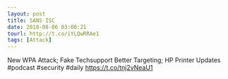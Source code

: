 ```yaml
---
layout: post
title: SANS ISC
date: 2018-08-06 03:00:21
tourl: http://t.co/iYLQwRRAe1
tags: [Attack]
---
```

New WPA Attack; Fake Techsupport Better Targeting; HP Printer Updates #podcast #security #daily https://t.co/tnj2vNeaU1